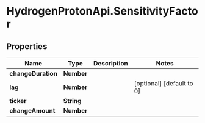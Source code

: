 # HydrogenProtonApi.SensitivityFactor

## Properties
Name | Type | Description | Notes
------------ | ------------- | ------------- | -------------
**changeDuration** | **Number** |  | 
**lag** | **Number** |  | [optional] [default to 0]
**ticker** | **String** |  | 
**changeAmount** | **Number** |  | 


